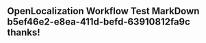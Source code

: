 <properties
ms.topic="hero-topic"
ms.test1="hero-topic"
ms.test2="test"/>

## OpenLocalization Workflow Test MarkDown b5ef46e2-e8ea-411d-befd-63910812fa9c thanks!
